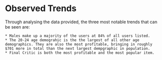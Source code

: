 # Observed Trends 
Through analysing the data provided, the three most notable trends that can be seen are: 

    * Males make up a majority of the users at 84% of all users listed.
    * The 20-24 age demograhic is the the largest of all other age demographics. They are also the most profitable, bringing in roughly $701 more in total than the next largest dempgraphic in population.
    * Final Critic is both the most profitable and the most popular item.